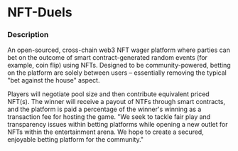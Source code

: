 # NFT-Duels

### Description

An open-sourced, cross-chain web3 NFT wager platform where parties can bet on the outcome of smart contract-generated random events (for example, coin flip) using NFTs.
Designed to be community-powered, betting on the platform are solely between users – essentially removing the typical "bet against the house" aspect.

Players will negotiate pool size and then contribute equivalent priced NFT(s). The winner will receive a payout of NTFs through smart contracts, and the platform is paid a percentage of the winner's winning as a transaction fee for hosting the game.
"We seek to tackle fair play and transparency issues within betting platforms while opening a new outlet for NFTs within the entertainment arena. We hope to create a secured, enjoyable betting platform for the community."



